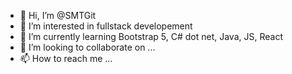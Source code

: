- 👋 Hi, I’m @SMTGit
- 👀 I’m interested in fullstack developement 
- 🌱 I’m currently learning Bootstrap 5, C# dot net, Java, JS, React
- 💞️ I’m looking to collaborate on ...
- 📫 How to reach me ...

<!---
SMTGit/SMTGit is a ✨ special ✨ repository because its `README.md` (this file) appears on your GitHub profile.
You can click the Preview link to take a look at your changes.
--->

